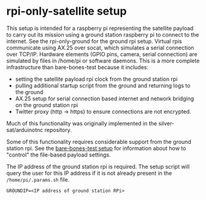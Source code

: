# rpi-only-satellite setup

This setup is intended for a raspberry pi representing the satellite payload to carry out its mission using a ground station raspberry pi to connect to the internet. See the rpi-only-ground for the ground rpi setup. Virtual rpis communicate using AX.25 over socat, which simulates a serial connection over TCP/IP. Hardware elements (GPIO pins, camera, serial connection) are simulated by files in /home/pi or software daemons. This is a more complete infrastructure than bare-bones-test because it includes:

* setting the satellite payload rpi clock from the ground station rpi
* pulling additional startup script from the ground and returning logs to the ground
* AX.25 setup for serial connection based internet and network bridging on the ground station rpi
* Twitter proxy (http -> https) to ensure connections are not encrypted.

Much of this functionality was originally implemented in the silver-sat/arduinotnc repository.

Some of this functionality requires considerable support from the ground station rpi. See the [bare-bones-test setup](../bare-bones-test/#readme) for information about how to "control" the file-based payload settings. 

The IP address of the ground station rpi is required. The setup script will query the user for this IP address if it is not already present in the `/home/pi/.params.sh` file.
```
GROUNDIP=<IP address of ground station RPi>
```




